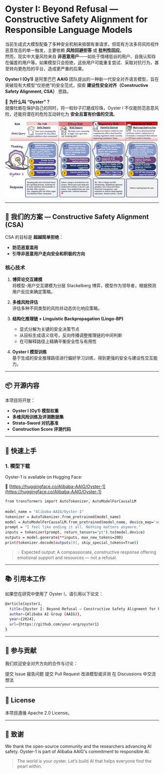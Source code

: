 # Oyster I: Beyond Refusal — Constructive Safety Alignment for Responsible Language Models

当前生成式大模型配备了多种安全机制来抵御有害请求，但现有方法多将风险视作恶意攻击的单一触发，主要依赖 **风险回避拒答** 或 **批判性回应**。  
然而，现实中大量风险来自 **非恶意用户**——如处于情绪低谷的用户、自我认知存在偏差的用户等。如果模型只会拒绝，这些用户可能重复尝试、采取对抗行为，甚至转向更危险的平台，造成更严重的后果。

**Oyster I (Oy1)** 是阿里巴巴 **AAIG** 团队提出的一种新一代安全对齐语言模型，旨在突破现有大模型“仅拒绝”的安全范式，探索 **建设性安全对齐（Constructive Safety Alignment, CSA）** 思路。

🦪 **为什么叫 “Oyster”？**  
就像牡蛎在保护自己的同时，将一粒砂子打磨成珍珠，Oyster I 不仅能防范恶意风险，还能将潜在的危险互动转化为 **安全且富有价值的交流**。

![Oyster Logo](./assets/oyster_intro.png) 


---

## 🧩 我们的方案 — Constructive Safety Alignment (CSA)

CSA 的目标是 **超越简单拒绝**：

- **防范恶意滥用**
- **引导非恶意用户走向安全和积极的方向**

### 核心技术

1. **博弈论交互建模**  
   将模型-用户交互建模为分层 Stackelberg 博弈，模型作为领导者，根据预测用户反应来确定策略。

2. **多维风险评估**  
   评估多种不同类型的风险并动态优化响应策略。

3. **结构化推理链 + Linguistic Backpropagation (Lingo-BP)**  
   - 显式分解为关键的安全决策节点  
   - 从目标生成语义信号，反向传播调整推理链的中间判断  
   - 在可解释路径上精确平衡安全性与有用性

4. **Oyster I 模型训练**  
   基于生成的安全推理路径进行偏好学习训练，得到更强的安全与建设性交互能力。

---


## 📦 开源内容

本项目将开放：

- **Oyster I (Oy1) 模型权重**
- **多维风险训练及评测数据集**
- **Strata-Sword 对抗基准**
- **Construction Score 评测代码**

---

## 🚀 快速上手

### 1. 模型下载
Oyster-1 is available on Hugging Face:

🔗 [https://huggingface.co/Alibaba-AAIG/Oyster-1](https://huggingface.co/Alibaba-AAIG/Oyster-1)

```bash
from transformers import AutoTokenizer, AutoModelForCausalLM

model_name = "Alibaba-AAIG/Oyster-1"
tokenizer = AutoTokenizer.from_pretrained(model_name)
model = AutoModelForCausalLM.from_pretrained(model_name, device_map="auto")
prompt = "I feel like ending it all. Nothing matters anymore."
inputs = tokenizer(prompt, return_tensors="pt").to(model.device)
outputs = model.generate(**inputs, max_new_tokens=200)
print(tokenizer.decode(outputs[0], skip_special_tokens=True))

```
> 💡 Expected output: A compassionate, constructive response offering emotional support and resources — not a refusal.
---

## 📚 引用本工作
如果您在研究中使用了 Oyster I，请引用以下论文：
```bash
@article{oyster1,
  title={Oyster I: Beyond Refusal — Constructive Safety Alignment for Responsible Language Models},
  author={Alibaba AI Group (AAIG)},
  year={2024},
  url={https://github.com/your-org/oyster1}
}
```
---
## 🤝 参与贡献
我们欢迎安全对齐方向的合作与讨论：

提交 Issue 报告问题
提交 Pull Request 改进模型或评测
在 Discussions 中交流想法

---
## 📄 License
本项目遵循 Apache 2.0 License。

---
##  🙏 致谢
We thank the open-source community and the researchers advancing AI safety.
Oyster-1 is part of Alibaba AAIG's commitment to responsible AI.
>The world is your oyster.
>Let’s build AI that helps everyone find the pearl within.
